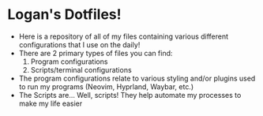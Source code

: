 # Logan's Dotfiles!

- Here is a repository of all of my files containing various different configurations that I use on the daily!
- There are 2 primary types of files you can find:
  1. Program configurations
  2. Scripts/terminal configurations
- The program configurations relate to various styling and/or plugins used to run my programs (Neovim, Hyprland, Waybar, etc.)
- The Scripts are... Well, scripts! They help automate my processes to make my life easier

